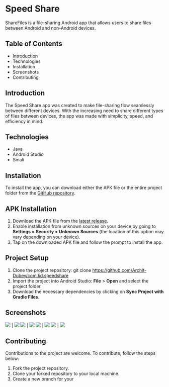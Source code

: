 # Speed Share
ShareFiles is a file-sharing Android app that allows users to share files between Android and non-Android devices.

## Table of Contents
*	Introduction
*	Technologies
*	Installation
*	Screenshots
*	Contributing

## Introduction
The Speed Share app was created to make file-sharing flow seamlessly between different devices. With the increasing need to share different types of files between devices, the app was made with simplicity, speed, and efficiency in mind.


## Technologies
 * Java
 * Android Studio
 * Smali

## Installation
To install the app, you can download either the APK file or the entire project folder from the [GitHub repository](https://github.com/Archit-Dubey/com.kd.speedshare).

## APK Installation
1.	Download the APK file from the [latest release](https://github.com/Archit-Dubey/com.kd.speedshare/blob/master/com.kd.speedshare.apk).
2.	Enable installation from unknown sources on your device by going to **Settings > Security > Unknown Sources** (the location of this option may vary depending on your device).
3.	Tap on the downloaded APK file and follow the prompt to install the app.

## Project Setup
1.	Clone the project repository: git clone https://github.com/Archit-Dubey/com.kd.speedshare
2.	Import the project into Android Studio: **File** > **Open** and select the project folder.
3.	Download the necessary dependencies by clicking on **Sync Project with Gradle Files**.

## Screenshots
![](https://github.com/Archit-Dubey/com.kd.speedshare/blob/master/Screenshots/1.png) | ![](https://github.com/Archit-Dubey/com.kd.speedshare/blob/master/Screenshots/2.png)
![](https://github.com/Archit-Dubey/com.kd.speedshare/blob/master/Screenshots/3.png) | ![](https://github.com/Archit-Dubey/com.kd.speedshare/blob/master/Screenshots/4.png)
![](https://github.com/Archit-Dubey/com.kd.speedshare/blob/master/Screenshots/5.png) | ![](https://github.com/Archit-Dubey/com.kd.speedshare/blob/master/Screenshots/6.png)
![](https://github.com/Archit-Dubey/com.kd.speedshare/blob/master/Screenshots/7.png) | ![](https://github.com/Archit-Dubey/com.kd.speedshare/blob/master/Screenshots/8.png)


## Contributing
Contributions to the project are welcome. To contribute, follow the steps below:
1.	Fork the project repository.
2.	Clone your forked repository to your local machine.
3.	Create a new branch for your


